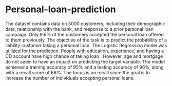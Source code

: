 # Personal-loan-prediction

The dataset contains data on 5000 customers, including their demographic data, relationship with the bank, and response to a prior personal loan campaign. Only 9.6% of the customers accepted the personal loan offered to them previously. The objective of the task is to predict the probability of a liability customer taking a personal loan. The Logistic Regression model was utilized for the prediction. People with education, experience, and having a CD account have high chance of taking loan . However, age and mortgage do not seem to have an impact on predicting the target variable. The model achieved a training accuracy of 95% and a testing accuracy of 96%, along with a recall score of 66%. The focus is on recall since the goal is to increase the number of individuals accepting personal loans.



